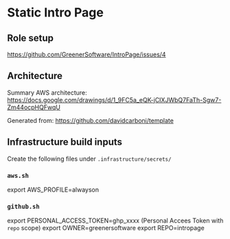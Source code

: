# Static Intro Page

## Role setup

https://github.com/GreenerSoftware/IntroPage/issues/4

## Architecture

Summary AWS architecture: https://docs.google.com/drawings/d/1_9FC5a_eQK-jCIXJWbQ7FaTh-Sgw7-Zm44ocpHQFwqU

Generated from: https://github.com/davidcarboni/template

## Infrastructure build inputs

Create the following files under `.infrastructure/secrets/`

 ### `aws.sh`

export AWS_PROFILE=alwayson

### `github.sh`

export PERSONAL_ACCESS_TOKEN=ghp_xxxx (Personal Accees Token with `repo` scope)
export OWNER=greenersoftware
export REPO=intropage
